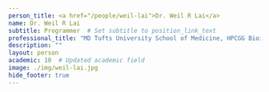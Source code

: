 ```yaml
---
person_title: <a href="/people/weil-lai">Dr. Weil R Lai</a>
name: Dr. Weil R Lai
subtitle: Programmer  # Set subtitle to position_link_text
professional_title: "MD Tufts University School of Medicine, HPCGG Bioinformatics Analyst (2004-2007), Urologist, Hunterdon Medical Center"
description: ""
layout: person
academic: 10  # Updated academic field
image: ./img/weil-lai.jpg
hide_footer: true
---
```

